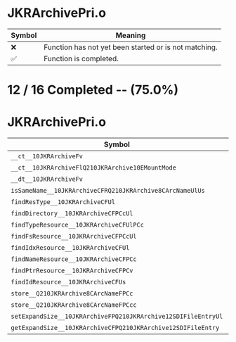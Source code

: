 # JKRArchivePri.o
| Symbol | Meaning 
| ------------- | ------------- 
| :x: | Function has not yet been started or is not matching. 
| :white_check_mark: | Function is completed. 


# 12 / 16 Completed -- (75.0%)
# JKRArchivePri.o
| Symbol | Decompiled? |
| ------------- | ------------- |
| `__ct__10JKRArchiveFv` | :white_check_mark: |
| `__ct__10JKRArchiveFlQ210JKRArchive10EMountMode` | :white_check_mark: |
| `__dt__10JKRArchiveFv` | :white_check_mark: |
| `isSameName__10JKRArchiveCFRQ210JKRArchive8CArcNameUlUs` | :white_check_mark: |
| `findResType__10JKRArchiveCFUl` | :white_check_mark: |
| `findDirectory__10JKRArchiveCFPCcUl` | :x: |
| `findTypeResource__10JKRArchiveCFUlPCc` | :white_check_mark: |
| `findFsResource__10JKRArchiveCFPCcUl` | :x: |
| `findIdxResource__10JKRArchiveCFUl` | :white_check_mark: |
| `findNameResource__10JKRArchiveCFPCc` | :white_check_mark: |
| `findPtrResource__10JKRArchiveCFPCv` | :white_check_mark: |
| `findIdResource__10JKRArchiveCFUs` | :white_check_mark: |
| `store__Q210JKRArchive8CArcNameFPCc` | :x: |
| `store__Q210JKRArchive8CArcNameFPCcc` | :x: |
| `setExpandSize__10JKRArchiveFPQ210JKRArchive12SDIFileEntryUl` | :white_check_mark: |
| `getExpandSize__10JKRArchiveCFPQ210JKRArchive12SDIFileEntry` | :white_check_mark: |
